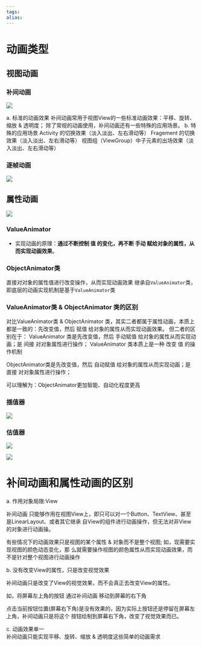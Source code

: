 ```yaml
---
tags: 
alias:
---
```


# 动画类型
## 视图动画
### 补间动画
![](https://gd-hbimg.huaban.com/b2837d143acae97813ab4c85a8e433cb7ebb7d8b1b253-W0NpQl)

a. 标准的动画效果
补间动画常用于视图View的一些标准动画效果：平移、旋转、缩放 & 透明度；
除了常规的动画使用，补间动画还有一些特殊的应用场景。
b. 特殊的应用场景
Activity 的切换效果（淡入淡出、左右滑动等）
Fragement 的切换效果（淡入淡出、左右滑动等）
视图组（ViewGroup）中子元素的出场效果（淡入淡出、左右滑动等）
### 逐帧动画
![](https://gd-hbimg.huaban.com/0494a928d7f1a949c8b61070e2c7e4a7944d19d422efd-6yBj6i)

## 属性动画
![](https://gd-hbimg.huaban.com/ca543f6df145ba1fad2a4ebb234c1617d6c811ea1c9a3-6o6L9m)
### ValueAnimator
-   实现动画的原理：**通过不断控制 值 的变化，再不断 手动 赋给对象的属性，从而实现动画效果**。
### ObjectAnimator类
直接对对象的属性值进行改变操作，从而实现动画效果
继承自`ValueAnimator`类，即底层的动画实现机制是基于`ValueAnimator`类
### ValueAnimator类 & ObjectAnimator 类的区别
对比ValueAnimator类 & ObjectAnimator 类，其实二者都属于属性动画，本质上都是一致的：先改变值，然后 赋值 给对象的属性从而实现动画效果。
但二者的区别在于：
ValueAnimator 类是先改变值，然后 手动赋值 给对象的属性从而实现动画；是 间接 对对象属性进行操作；
ValueAnimator 类本质上是一种 改变 值 的操作机制

ObjectAnimator类是先改变值，然后 自动赋值 给对象的属性从而实现动画；是 直接 对对象属性进行操作；

可以理解为：ObjectAnimator更加智能、自动化程度更高
### 插值器
![](https://gd-hbimg.huaban.com/84c1aa7123a729d1c70adb16731005cbf93e5f2f22757-3IpWcO)
### 估值器
![](https://gd-hbimg.huaban.com/2af637b74c963c4490294318d4fe087d8087f1e91b274-HXBLd6)



![](https://gd-hbimg.huaban.com/979ed1ff29cf5fdff2ce33bf05e9465f1e6dcbcd10aad-2ICFjB)


# 补间动画和属性动画的区别
a. 作用对象局限:View

补间动画 只能够作用在视图View上，即只可以对一个Button、TextView、甚至是LinearLayout、或者其它继承 自View的组件进行动画操作，但无法对非View的对象进行动画操。

有些情况下的动画效果只是视图的某个属性 & 对象而不是整个视图; 如，现需要实现视图的颜色动态变化，那 么就需要操作视图的颜色属性从而实现动画效果，而不是针对整个视图进行动画操作

b. 没有改变View的属性，只是改变视觉效果

补间动画只是改变了View的视觉效果，而不会真正去改变View的属性。

如，将屏幕左上角的按钮 通过补间动画 移动到屏幕的右下角

  点击当前按钮位置(屏幕右下角)是没有效果的，因为实际上按钮还是停留在屏幕左上角，补间动画只是将这个
按钮绘制到屏幕右下角，改变了视觉效果而已。

c. 动画效果单一  
补间动画只能实现平移、旋转、缩放 & 透明度这些简单的动画需求
